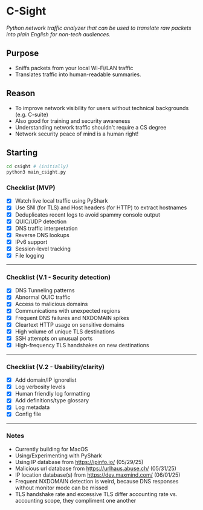 # C-Sight

*Python network traffic analyzer that can be used to translate raw packets into plain English for non-tech audiences.*

## Purpose

- Sniffs packets from your local Wi-Fi/LAN traffic
- Translates traffic into human-readable summaries.

## Reason

- To improve network visibility for users without technical backgrounds (e.g. C-suite)
- Also good for training and security awareness
- Understanding network traffic shouldn't require a CS degree
- Network security peace of mind is a human right!

## Starting

```bash
cd csight # (initially)
python3 main_csight.py
```

### Checklist (MVP)

- [x] Watch live local traffic using PyShark
- [x] Use SNI (for TLS) and Host headers (for HTTP) to extract hostnames
- [x] Deduplicates recent logs to avoid spammy console output
- [x] QUIC/UDP detection
- [x] DNS traffic interpretation
- [x] Reverse DNS lookups
- [x] IPv6 support
- [x] Session-level tracking
- [x] File logging

---
### Checklist (V.1 - Security detection)

- [x] DNS Tunneling patterns
- [x] Abnormal QUIC traffic
- [x] Access to malicious domains
- [x] Communications with unexpected regions
- [x] Frequent DNS failures and NXDOMAIN spikes
- [x] Cleartext HTTP usage on sensitive domains
- [x] High volume of unique TLS destinations
- [x] SSH attempts on unusual ports
- [x] High-frequency TLS handshakes on new destinations

---
### Checklist (V.2 - Usability/clarity)

- [x] Add domain/IP ignorelist
- [x] Log verbosity levels
- [x] Human friendly log formatting
- [x] Add definitions/type glossary
- [x] Log metadata
- [x] Config file

---
### Notes

- Currently building for MacOS
- Using/Experimenting with PyShark
- Using IP database from https://ipinfo.io/ (05/29/25)
- Malicious url database from https://urlhaus.abuse.ch/ (05/31/25)
- IP location database(s) from https://dev.maxmind.com/ (06/01/25)
- Frequent NXDOMAIN detection is weird, because DNS responses without monitor mode can be missed
- TLS handshake rate and excessive TLS differ accounting rate vs. accounting scope, they compliment one another
